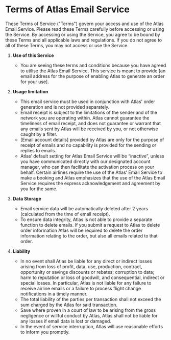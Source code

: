 # **Terms of Atlas Email Service** 


These Terms of Service ("Terms") govern your access and use of the Atlas Email Service. Please read these Terms carefully before accessing or using the Service. By accessing or using the Service, you agree to be bound by these Terms and all applicable laws and regulations. If you do not agree to all of these Terms, you may not access or use the Service.  

1. **Use of this Service**  
    - You are seeing these terms and conditions because you have agreed to utilise the Atlas Email Service. This service is meant to provide [an email address for the purpose of enabling Atlas to generate an order for your use].  

2. **Usage limitation**
    - This email service must be used in conjunction with Atlas' order generation and is not provided separately.   
    - Email receipt is subject to the limitations of the sender and of the network you are operating within. Atlas cannot guarantee the timeliness of email receipt, and does not guarantee or warrant that any emails sent by Atlas will be received by you, or not otherwise caught by a filter.  
    - [Email account details] provided by Atlas are only for the purpose of receipt of emails and no capability is provided for the sending or replies to emails.  
    - Atlas’ default setting for Atlas Email Service will be “inactive”, unless you have communicated directly with our designated account manager, who can then facilitate the activation process on your behalf. Certain airlines require the use of the Atlas’ Email Service to make a booking and Atlas emphasizes that the use of the Atlas Email Service requires the express acknowledgement and agreement by you for the same.  

3. **Data Storage**  
    - Email service data will be automatically deleted after 2 years (calculated from the time of email receipt).
    - To ensure data integrity, Atlas is not able to provide a separate function to delete emails. If you submit a request to Atlas to delete order information Atlas will be required to delete the order information relating to the order, but also all emails related to that order.  

4. **Liability**  
    - In no event shall Atlas be liable for any direct or indirect losses arising from loss of profit, data, use, production, contract, opportunity or savings discounts or rebates; corruption to data; harm to reputation or loss of goodwill, and consequential, indirect or special losses. In particular, Atlas is not liable for any failure to receive airline emails or a failure to process flight change notifications in a timely manner.
    - The total liability of the parties per transaction shall not exceed the sum charged by the Atlas for said transaction.
    - Save where proven in a court of law to be arising from the gross negligence or willful conduct by Atlas, Atlas shall not be liable for any losses if email data is lost or damaged.
    - In the event of service interruption, Atlas will use reasonable efforts to inform you promptly. 

